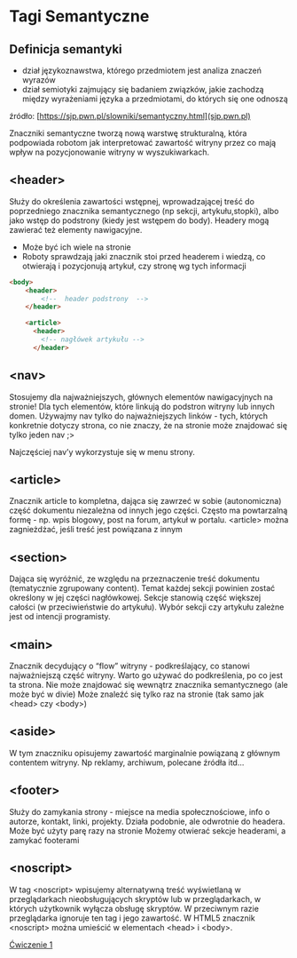 # Tagi Semantyczne
## Definicja semantyki
- dział językoznawstwa, którego przedmiotem jest analiza znaczeń wyrazów
- dział semiotyki zajmujący się badaniem związków, jakie zachodzą między wyrażeniami języka a przedmiotami, do których się one odnoszą

źródło: [https://sjp.pwn.pl/slowniki/semantyczny.html](sjp.pwn.pl)

Znaczniki semantyczne tworzą nową warstwę strukturalną, która podpowiada robotom jak interpretować zawartość witryny przez co mają wpływ na pozycjonowanie witryny w wyszukiwarkach.

## &lt;header&gt;
Służy do określenia zawartości wstępnej, wprowadzającej treść do poprzedniego znacznika semantycznego (np sekcji, artykułu,stopki), albo jako wstęp do podstrony (kiedy jest wstępem do body). Headery mogą zawierać też elementy nawigacyjne.
- Może być ich wiele na stronie 
- Roboty sprawdzają jaki znacznik stoi przed headerem i wiedzą, co otwierają i pozycjonują artykuł, czy stronę wg tych informacji
```html
<body>
	<header>
		<!--  header podstrony  -->
	</header>

    <article>
      <header>
        <!-- nagłówek artykułu -->
      </header>
```

## &lt;nav&gt;
Stosujemy dla najważniejszych, głównych elementów nawigacyjnych na stronie! Dla tych elementów, które linkują do podstron witryny lub innych domen. Używajmy nav tylko do najważniejszych linków - tych, których konkretnie dotyczy strona, co nie znaczy, że na stronie może znajdować się tylko jeden nav ;> 

Najczęściej nav’y wykorzystuje się w menu strony.

## &lt;article&gt;
Znacznik article to kompletna, dająca się zawrzeć w sobie (autonomiczna) część dokumentu niezależna od innych jego części. Często ma powtarzalną formę - np. wpis blogowy, post na forum, artykuł w portalu.
&lt;article&gt; można zagnieżdżać, jeśli treść jest powiązana z innym

## &lt;section&gt;
Dająca się wyróżnić, ze względu na przeznaczenie treść dokumentu (tematycznie zgrupowany content). Temat każdej sekcji powinien zostać określony w jej części nagłówkowej. Sekcje stanowią część większej całości (w przeciwieństwie do artykułu). Wybór sekcji czy artykułu zależne jest od intencji programisty.

## &lt;main&gt;
Znacznik decydujący o “flow” witryny - podkreślający, co stanowi najważniejszą część witryny. Warto go używać do podkreślenia, po co jest ta strona.
Nie może znajdować się wewnątrz znacznika semantycznego (ale może być w divie)
Może znaleźć się tylko raz na stronie (tak samo jak &lt;head&gt; czy &lt;body&gt;)

## &lt;aside&gt;
W tym znaczniku opisujemy zawartość marginalnie powiązaną z głównym contentem witryny. Np reklamy, archiwum, polecane źródła itd...

## &lt;footer&gt;
Służy do zamykania strony - miejsce na media społecznościowe, info o autorze, kontakt, linki, projekty. Działa podobnie, ale odwrotnie do headera.
Może być użyty parę razy na stronie
Możemy otwierać sekcje headerami, a zamykać footerami

## &lt;noscript&gt;
W tag &lt;noscript> wpisujemy alternatywną treść wyświetlaną w przeglądarkach nieobsługujących skryptów lub w przeglądarkach, w których użytkownik wyłącza obsługę skryptów. W przeciwnym razie przeglądarka ignoruje ten tag i jego zawartość. W HTML5 znacznik &lt;noscript&gt; można umieścić w elementach &lt;head&gt; i &lt;body&gt;.

[Ćwiczenie 1](/ex_html?id=Ćwiczenia-1)
